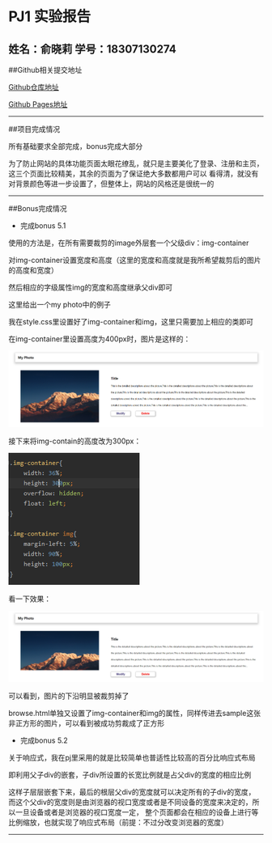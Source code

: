PJ1 实验报告
====================
姓名：俞晓莉
学号：18307130274
--------------------

##Github相关提交地址

[Github仓库地址](https://github.com/xefgg/Project1)


[Github Pages地址](https://xefgg.github.io/Project1/)

--------------------

##项目完成情况

所有基础要求全部完成，bonus完成大部分

为了防止网站的具体功能页面太眼花缭乱，就只是主要美化了登录、注册和主页，这三个页面比较精美，其余的页面为了保证绝大多数都用户可以
看得清，就没有对背景颜色等进一步设置了，但整体上，网站的风格还是很统一的

--------------------

##Bonus完成情况


* 完成bonus 5.1

使用的方法是，在所有需要裁剪的image外层套一个父级div：img-container

对img-container设置宽度和高度（这里的宽度和高度就是我所希望裁剪后的图片的高度和宽度）

然后相应的字级属性img的宽度和高度继承父div即可

这里给出一个my photo中的例子

我在style.css里设置好了img-container和img，这里只需要加上相应的类即可

在img-container里设置高度为400px时，图片是这样的：

![设置高度400px](img/clip.png)

接下来将img-contain的高度改为300px：

![修改高度为300px](img/clip%20data.png)

看一下效果：

![设置高度300px](img/clipafter.png)

可以看到，图片的下沿明显被裁剪掉了

browse.html单独又设置了img-container和img的属性，同样传进去sample这张非正方形的图片，可以看到被成功剪裁成了正方形


* 完成bonus 5.2

关于响应式，我在pj里采用的就是比较简单也普适性比较高的百分比响应式布局

即利用父子div的嵌套，子div所设置的长宽比例就是占父div的宽度的相应比例

这样子层层嵌套下来，最后的根层父div的宽度就可以决定所有的子div的宽度，
而这个父div的宽度则是由浏览器的视口宽度或者是不同设备的宽度来决定的，所以一旦设备或者是浏览器的视口宽度一定，
整个页面都会在相应的设备上进行等比例缩放，也就实现了响应式布局（前提：不过分改变浏览器的宽度）

------------------------------



